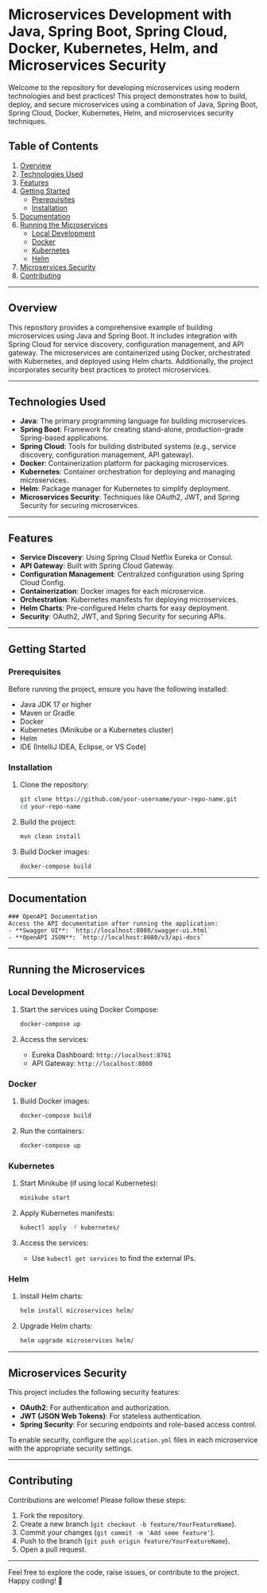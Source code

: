 # Microservices Development with Java, Spring Boot, Spring Cloud, Docker, Kubernetes, Helm, and Microservices Security

Welcome to the repository for developing microservices using modern technologies and best practices! This project demonstrates how to build, deploy, and secure microservices using a combination of Java, Spring Boot, Spring Cloud, Docker, Kubernetes, Helm, and microservices security techniques.

## Table of Contents
1. [Overview](#overview)
2. [Technologies Used](#technologies-used)
3. [Features](#features)
4. [Getting Started](#getting-started)
   - [Prerequisites](#prerequisites)
   - [Installation](#installation)
5. [Documentation](#openapi)
6. [Running the Microservices](#running-the-microservices)
   - [Local Development](#local-development)
   - [Docker](#docker)
   - [Kubernetes](#kubernetes)
   - [Helm](#helm)
7. [Microservices Security](#microservices-security)
8. [Contributing](#contributing)

---

## Overview

This repository provides a comprehensive example of building microservices using Java and Spring Boot. It includes integration with Spring Cloud for service discovery, configuration management, and API gateway. The microservices are containerized using Docker, orchestrated with Kubernetes, and deployed using Helm charts. Additionally, the project incorporates security best practices to protect microservices.

---

## Technologies Used

- **Java**: The primary programming language for building microservices.
- **Spring Boot**: Framework for creating stand-alone, production-grade Spring-based applications.
- **Spring Cloud**: Tools for building distributed systems (e.g., service discovery, configuration management, API gateway).
- **Docker**: Containerization platform for packaging microservices.
- **Kubernetes**: Container orchestration for deploying and managing microservices.
- **Helm**: Package manager for Kubernetes to simplify deployment.
- **Microservices Security**: Techniques like OAuth2, JWT, and Spring Security for securing microservices.

---

## Features

- **Service Discovery**: Using Spring Cloud Netflix Eureka or Consul.
- **API Gateway**: Built with Spring Cloud Gateway.
- **Configuration Management**: Centralized configuration using Spring Cloud Config.
- **Containerization**: Docker images for each microservice.
- **Orchestration**: Kubernetes manifests for deploying microservices.
- **Helm Charts**: Pre-configured Helm charts for easy deployment.
- **Security**: OAuth2, JWT, and Spring Security for securing APIs.

---

## Getting Started

### Prerequisites

Before running the project, ensure you have the following installed:

- Java JDK 17 or higher
- Maven or Gradle
- Docker
- Kubernetes (Minikube or a Kubernetes cluster)
- Helm
- IDE (IntelliJ IDEA, Eclipse, or VS Code)

### Installation

1. Clone the repository:
   ```bash
   git clone https://github.com/your-username/your-repo-name.git
   cd your-repo-name
   ```

2. Build the project:
   ```bash
   mvn clean install
   ```

3. Build Docker images:
   ```bash
   docker-compose build
   ```

---

## Documentation

```
### OpenAPI Documentation
Access the API documentation after running the application:
- **Swagger UI**: `http://localhost:8080/swagger-ui.html`
- **OpenAPI JSON**: `http://localhost:8080/v3/api-docs`
```

---

## Running the Microservices

### Local Development

1. Start the services using Docker Compose:
   ```bash
   docker-compose up
   ```

2. Access the services:
   - Eureka Dashboard: `http://localhost:8761`
   - API Gateway: `http://localhost:8080`

### Docker

1. Build Docker images:
   ```bash
   docker-compose build
   ```

2. Run the containers:
   ```bash
   docker-compose up
   ```

### Kubernetes

1. Start Minikube (if using local Kubernetes):
   ```bash
   minikube start
   ```

2. Apply Kubernetes manifests:
   ```bash
   kubectl apply -f kubernetes/
   ```

3. Access the services:
   - Use `kubectl get services` to find the external IPs.

### Helm

1. Install Helm charts:
   ```bash
   helm install microservices helm/
   ```

2. Upgrade Helm charts:
   ```bash
   helm upgrade microservices helm/
   ```

---

## Microservices Security

This project includes the following security features:

- **OAuth2**: For authentication and authorization.
- **JWT (JSON Web Tokens)**: For stateless authentication.
- **Spring Security**: For securing endpoints and role-based access control.

To enable security, configure the `application.yml` files in each microservice with the appropriate security settings.

---

## Contributing

Contributions are welcome! Please follow these steps:

1. Fork the repository.
2. Create a new branch (`git checkout -b feature/YourFeatureName`).
3. Commit your changes (`git commit -m 'Add some feature'`).
4. Push to the branch (`git push origin feature/YourFeatureName`).
5. Open a pull request.

---

Feel free to explore the code, raise issues, or contribute to the project. Happy coding! 🚀
